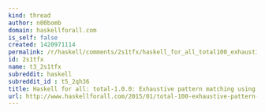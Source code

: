 ```yaml
---
kind: thread
author: n00bomb
domain: haskellforall.com
is_self: false
created: 1420971114
permalink: /r/haskell/comments/2s1tfx/haskell_for_all_total100_exhaustive_pattern/
id: 2s1tfx
name: t3_2s1tfx
subreddit: haskell
subreddit_id : t5_2qh36
title: Haskell for all: total-1.0.0: Exhaustive pattern matching using traversals, prisms, and lenses
url: http://www.haskellforall.com/2015/01/total-100-exhaustive-pattern-matching.html
---
```



